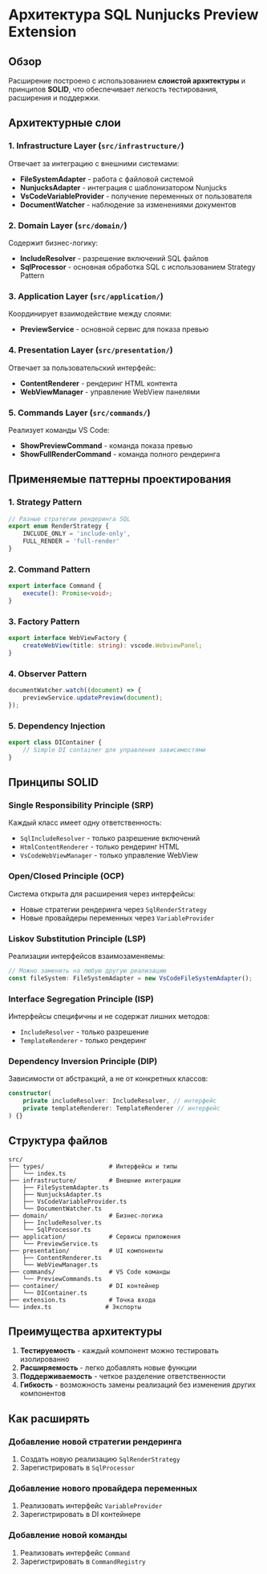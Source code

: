 # Архитектура SQL Nunjucks Preview Extension

## Обзор

Расширение построено с использованием **слоистой архитектуры** и принципов **SOLID**, что обеспечивает легкость тестирования, расширения и поддержки.

## Архитектурные слои

### 1. Infrastructure Layer (`src/infrastructure/`)
Отвечает за интеграцию с внешними системами:
- **FileSystemAdapter** - работа с файловой системой
- **NunjucksAdapter** - интеграция с шаблонизатором Nunjucks
- **VsCodeVariableProvider** - получение переменных от пользователя
- **DocumentWatcher** - наблюдение за изменениями документов

### 2. Domain Layer (`src/domain/`)
Содержит бизнес-логику:
- **IncludeResolver** - разрешение включений SQL файлов
- **SqlProcessor** - основная обработка SQL с использованием Strategy Pattern

### 3. Application Layer (`src/application/`)
Координирует взаимодействие между слоями:
- **PreviewService** - основной сервис для показа превью

### 4. Presentation Layer (`src/presentation/`)
Отвечает за пользовательский интерфейс:
- **ContentRenderer** - рендеринг HTML контента
- **WebViewManager** - управление WebView панелями

### 5. Commands Layer (`src/commands/`)
Реализует команды VS Code:
- **ShowPreviewCommand** - команда показа превью
- **ShowFullRenderCommand** - команда полного рендеринга

## Применяемые паттерны проектирования

### 1. Strategy Pattern
```typescript
// Разные стратегии рендеринга SQL
export enum RenderStrategy {
    INCLUDE_ONLY = 'include-only',
    FULL_RENDER = 'full-render'
}
```

### 2. Command Pattern
```typescript
export interface Command {
    execute(): Promise<void>;
}
```

### 3. Factory Pattern
```typescript
export interface WebViewFactory {
    createWebView(title: string): vscode.WebviewPanel;
}
```

### 4. Observer Pattern
```typescript
documentWatcher.watch((document) => {
    previewService.updatePreview(document);
});
```

### 5. Dependency Injection
```typescript
export class DIContainer {
    // Simple DI container для управления зависимостями
}
```

## Принципы SOLID

### Single Responsibility Principle (SRP)
Каждый класс имеет одну ответственность:
- `SqlIncludeResolver` - только разрешение включений
- `HtmlContentRenderer` - только рендеринг HTML
- `VsCodeWebViewManager` - только управление WebView

### Open/Closed Principle (OCP)
Система открыта для расширения через интерфейсы:
- Новые стратегии рендеринга через `SqlRenderStrategy`
- Новые провайдеры переменных через `VariableProvider`

### Liskov Substitution Principle (LSP)
Реализации интерфейсов взаимозаменяемы:
```typescript
// Можно заменить на любую другую реализацию
const fileSystem: FileSystemAdapter = new VsCodeFileSystemAdapter();
```

### Interface Segregation Principle (ISP)
Интерфейсы специфичны и не содержат лишних методов:
- `IncludeResolver` - только разрешение
- `TemplateRenderer` - только рендеринг

### Dependency Inversion Principle (DIP)
Зависимости от абстракций, а не от конкретных классов:
```typescript
constructor(
    private includeResolver: IncludeResolver, // интерфейс
    private templateRenderer: TemplateRenderer // интерфейс
) {}
```

## Структура файлов

```
src/
├── types/                  # Интерфейсы и типы
│   └── index.ts
├── infrastructure/         # Внешние интеграции
│   ├── FileSystemAdapter.ts
│   ├── NunjucksAdapter.ts
│   ├── VsCodeVariableProvider.ts
│   └── DocumentWatcher.ts
├── domain/                 # Бизнес-логика
│   ├── IncludeResolver.ts
│   └── SqlProcessor.ts
├── application/            # Сервисы приложения
│   └── PreviewService.ts
├── presentation/           # UI компоненты
│   ├── ContentRenderer.ts
│   └── WebViewManager.ts
├── commands/               # VS Code команды
│   └── PreviewCommands.ts
├── container/              # DI контейнер
│   └── DIContainer.ts
├── extension.ts            # Точка входа
└── index.ts               # Экспорты
```

## Преимущества архитектуры

1. **Тестируемость** - каждый компонент можно тестировать изолированно
2. **Расширяемость** - легко добавлять новые функции
3. **Поддерживаемость** - четкое разделение ответственности
4. **Гибкость** - возможность замены реализаций без изменения других компонентов

## Как расширять

### Добавление новой стратегии рендеринга
1. Создать новую реализацию `SqlRenderStrategy`
2. Зарегистрировать в `SqlProcessor`

### Добавление нового провайдера переменных
1. Реализовать интерфейс `VariableProvider`
2. Зарегистрировать в DI контейнере

### Добавление новой команды
1. Реализовать интерфейс `Command`
2. Зарегистрировать в `CommandRegistry` 